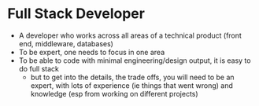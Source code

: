 # Full Stack Developer

- A developer who works across all areas of a technical product (front end, middleware, databases)
- To be expert, one needs to focus in one area
- To be able to code with minimal engineering/design output, it is easy to do full stack
  - but to get into the details, the trade offs, you will need to be an expert, with lots of experience (ie things that went wrong) and knowledge (esp from working on different projects)
